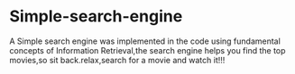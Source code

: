 # Simple-search-engine
A Simple search engine was implemented in the code using fundamental concepts  of Information Retrieval,the search engine helps you find the top movies,so sit back.relax,search for a movie and watch it!!!

